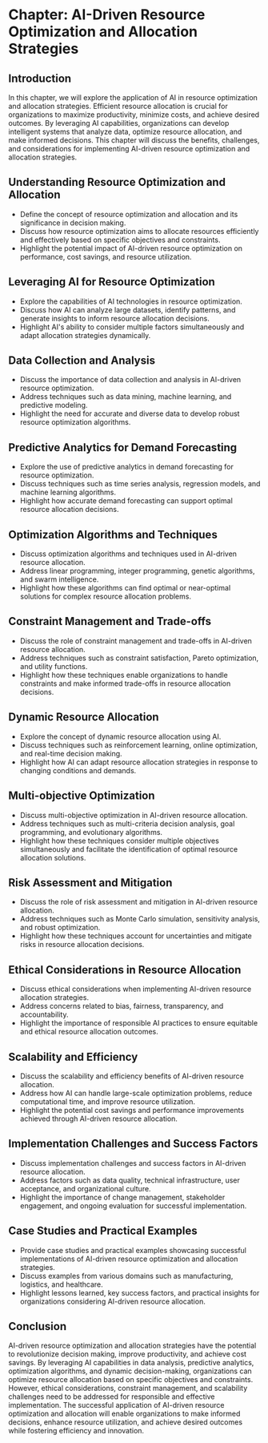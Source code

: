 Chapter: AI-Driven Resource Optimization and Allocation Strategies
==================================================================

Introduction
------------

In this chapter, we will explore the application of AI in resource optimization and allocation strategies. Efficient resource allocation is crucial for organizations to maximize productivity, minimize costs, and achieve desired outcomes. By leveraging AI capabilities, organizations can develop intelligent systems that analyze data, optimize resource allocation, and make informed decisions. This chapter will discuss the benefits, challenges, and considerations for implementing AI-driven resource optimization and allocation strategies.

Understanding Resource Optimization and Allocation
--------------------------------------------------

* Define the concept of resource optimization and allocation and its significance in decision making.
* Discuss how resource optimization aims to allocate resources efficiently and effectively based on specific objectives and constraints.
* Highlight the potential impact of AI-driven resource optimization on performance, cost savings, and resource utilization.

Leveraging AI for Resource Optimization
---------------------------------------

* Explore the capabilities of AI technologies in resource optimization.
* Discuss how AI can analyze large datasets, identify patterns, and generate insights to inform resource allocation decisions.
* Highlight AI's ability to consider multiple factors simultaneously and adapt allocation strategies dynamically.

Data Collection and Analysis
----------------------------

* Discuss the importance of data collection and analysis in AI-driven resource optimization.
* Address techniques such as data mining, machine learning, and predictive modeling.
* Highlight the need for accurate and diverse data to develop robust resource optimization algorithms.

Predictive Analytics for Demand Forecasting
-------------------------------------------

* Explore the use of predictive analytics in demand forecasting for resource optimization.
* Discuss techniques such as time series analysis, regression models, and machine learning algorithms.
* Highlight how accurate demand forecasting can support optimal resource allocation decisions.

Optimization Algorithms and Techniques
--------------------------------------

* Discuss optimization algorithms and techniques used in AI-driven resource allocation.
* Address linear programming, integer programming, genetic algorithms, and swarm intelligence.
* Highlight how these algorithms can find optimal or near-optimal solutions for complex resource allocation problems.

Constraint Management and Trade-offs
------------------------------------

* Discuss the role of constraint management and trade-offs in AI-driven resource allocation.
* Address techniques such as constraint satisfaction, Pareto optimization, and utility functions.
* Highlight how these techniques enable organizations to handle constraints and make informed trade-offs in resource allocation decisions.

Dynamic Resource Allocation
---------------------------

* Explore the concept of dynamic resource allocation using AI.
* Discuss techniques such as reinforcement learning, online optimization, and real-time decision making.
* Highlight how AI can adapt resource allocation strategies in response to changing conditions and demands.

Multi-objective Optimization
----------------------------

* Discuss multi-objective optimization in AI-driven resource allocation.
* Address techniques such as multi-criteria decision analysis, goal programming, and evolutionary algorithms.
* Highlight how these techniques consider multiple objectives simultaneously and facilitate the identification of optimal resource allocation solutions.

Risk Assessment and Mitigation
------------------------------

* Discuss the role of risk assessment and mitigation in AI-driven resource allocation.
* Address techniques such as Monte Carlo simulation, sensitivity analysis, and robust optimization.
* Highlight how these techniques account for uncertainties and mitigate risks in resource allocation decisions.

Ethical Considerations in Resource Allocation
---------------------------------------------

* Discuss ethical considerations when implementing AI-driven resource allocation strategies.
* Address concerns related to bias, fairness, transparency, and accountability.
* Highlight the importance of responsible AI practices to ensure equitable and ethical resource allocation outcomes.

Scalability and Efficiency
--------------------------

* Discuss the scalability and efficiency benefits of AI-driven resource allocation.
* Address how AI can handle large-scale optimization problems, reduce computational time, and improve resource utilization.
* Highlight the potential cost savings and performance improvements achieved through AI-driven resource allocation.

Implementation Challenges and Success Factors
---------------------------------------------

* Discuss implementation challenges and success factors in AI-driven resource allocation.
* Address factors such as data quality, technical infrastructure, user acceptance, and organizational culture.
* Highlight the importance of change management, stakeholder engagement, and ongoing evaluation for successful implementation.

Case Studies and Practical Examples
-----------------------------------

* Provide case studies and practical examples showcasing successful implementations of AI-driven resource optimization and allocation strategies.
* Discuss examples from various domains such as manufacturing, logistics, and healthcare.
* Highlight lessons learned, key success factors, and practical insights for organizations considering AI-driven resource allocation.

Conclusion
----------

AI-driven resource optimization and allocation strategies have the potential to revolutionize decision making, improve productivity, and achieve cost savings. By leveraging AI capabilities in data analysis, predictive analytics, optimization algorithms, and dynamic decision-making, organizations can optimize resource allocation based on specific objectives and constraints. However, ethical considerations, constraint management, and scalability challenges need to be addressed for responsible and effective implementation. The successful application of AI-driven resource optimization and allocation will enable organizations to make informed decisions, enhance resource utilization, and achieve desired outcomes while fostering efficiency and innovation.
